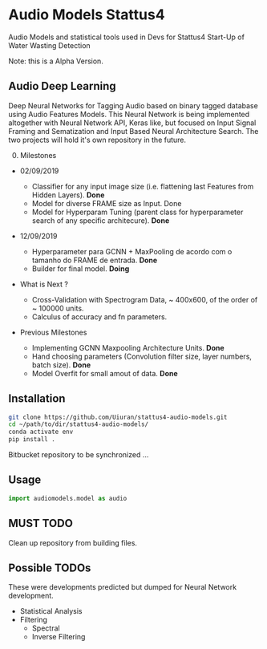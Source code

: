 # Audio Models Stattus4
Audio Models and statistical tools used in Devs for Stattus4 Start-Up of Water Wasting Detection


Note: this is a Alpha Version.

## Audio Deep Learning

Deep Neural Networks for Tagging Audio based on binary tagged database using Audio Features Models.
This Neural Network is being implemented altogether with Neural Network API, Keras like, but focused on Input Signal Framing and Sematization and Input Based Neural Architecture Search. The two projects will hold it's own repository in the future.

0. Milestones
  * 02/09/2019
    * Classifier for any input image size (i.e. flattening last Features from Hidden Layers). **Done**
    * Model for diverse FRAME size as Input. Done
    * Model for Hyperparam Tuning (parent class for hyperparameter search of any specific architecure). **Done**
    
  * 12/09/2019    
    * Hyperparameter para GCNN + MaxPooling de acordo com o tamanho do FRAME de entrada. **Done**
    * Builder for final model. **Doing**
    
  * What is Next ?
    * Cross-Validation with Spectrogram Data, ~ 400x600, of the order of ~ 100000 units.
    * Calculus of accuracy and fn parameters.
    
  * Previous Milestones
  
    * Implementing GCNN Maxpooling Architecture Units. **Done**
    * Hand choosing parameters (Convolution filter size, layer numbers, batch size). **Done**
    * Model Overfit for small amout of data. **Done**

## Installation

```bash
git clone https://github.com/Uiuran/stattus4-audio-models.git
cd ~/path/to/dir/stattus4-audio-models/
conda activate env
pip install .
``` 

Bitbucket repository to be synchronized ...

## Usage 
```python
import audiomodels.model as audio
``` 

## MUST TODO

Clean up repository from building files.

## Possible TODOs 

These were developments predicted but dumped for Neural Network development.

* Statistical Analysis
* Filtering
  * Spectral
  * Inverse Filtering
